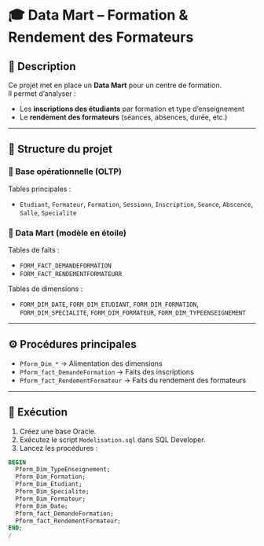 # 🎓 Data Mart – Formation & Rendement des Formateurs

## 📘 Description
Ce projet met en place un **Data Mart** pour un centre de formation.  
Il permet d’analyser :
- Les **inscriptions des étudiants** par formation et type d’enseignement  
- Le **rendement des formateurs** (séances, absences, durée, etc.)

---

## 🧩 Structure du projet

### 🔹 Base opérationnelle (OLTP)
Tables principales :
- `Etudiant`, `Formateur`, `Formation`, `Sessionn`, `Inscription`, `Seance`, `Abscence`, `Salle`, `Specialite`

### 🔹 Data Mart (modèle en étoile)
Tables de faits :
- `FORM_FACT_DEMANDEFORMATION`
- `FORM_FACT_RENDEMENTFORMATEURR`

Tables de dimensions :
- `FORM_DIM_DATE`, `FORM_DIM_ETUDIANT`, `FORM_DIM_FORMATION`,  
  `FORM_DIM_SPECIALITE`, `FORM_DIM_FORMATEUR`, `FORM_DIM_TYPEENSEIGNEMENT`

---

## ⚙️ Procédures principales
- `Pform_Dim_*` → Alimentation des dimensions  
- `Pform_fact_DemandeFormation` → Faits des inscriptions  
- `Pform_fact_RendementFormateur` → Faits du rendement des formateurs  

---

## 🚀 Exécution
1. Créez une base Oracle.
2. Exécutez le script `Modelisation.sql` dans SQL Developer.
3. Lancez les procédures :
```sql
BEGIN
  Pform_Dim_TypeEnseignement;
  Pform_Dim_Formation;
  Pform_Dim_Etudiant;
  Pform_Dim_Specialite;
  Pform_Dim_Formateur;
  Pform_Dim_Date;
  Pform_fact_DemandeFormation;
  Pform_fact_RendementFormateur;
END;
/
